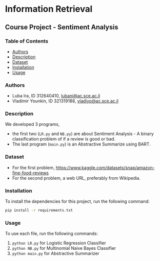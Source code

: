 # Information Retrieval
## Course Project - Sentiment Analysis

### Table of Contents
- [Authors](#Authors)
- [Description](#Description)
- [Dataset](#Dataset)
- [Installation](#Installation)
- [Usage](#Usage)

### Authors

- Luba Ira, ID 312640410, lubani@ac.sce.ac.il
- Vladimir Younkin, ID 321319188, vladiyo@ac.sce.ac.il

### Description

We developed 3 programs, <br>
- the first two (```LR.py``` and ```NB.py```) are about Sentiment Analysis - A binary classification problem of if a review is good or bad.
- The last program (```main.py```) is an Abstractive Summarize using BART.

### Dataset

- For the first problem, https://www.kaggle.com/datasets/snap/amazon-fine-food-reviews
- For the second problem, a web URL, preferably from Wikipedia.

### Installation

To install the dependencies for this project, run the following command:

```bash
pip install -r requirements.txt
```

### Usage

To use each file, run the following commands:

1. ```python LR.py``` for Logistic Regression Classifier
2. ```python NB.py``` for Multinomial Naive Bayes Classifier
3. ```python main.py``` for Abstractive Summarizer

